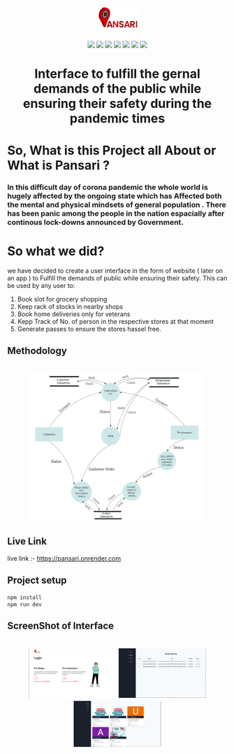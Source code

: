 # <p align="center"> <img src="./public/assets/images/PansariLogo-01.svg" align="center" width="20%"/> </p> 
<p align="center"> 

<img src="https://img.shields.io/badge/made%20by-LocalHost-blue.svg" >

<img src="https://img.shields.io/npm/v/npm">

<img src="https://img.shields.io/github/stars/greatgabbar/HackPansari.svg?style=flat">

<img src="https://badges.frapsoft.com/os/v1/open-source.svg?v=103" >

<img src="https://img.shields.io/github/languages/top/greatgabbar/HackPansari.svg">

<img src="https://img.shields.io/github/issues/greatgabbar/HackPansari.svg">

<img src="https://img.shields.io/badge/PRs-welcome-brightgreen.svg?style=flat">
</p>

## <h1 align="center">Interface to fulfill the gernal demands of the public while ensuring their safety during the pandemic times</h1>

# So, What is this Project all About or What is Pansari ?

### In this difficult day of corona pandemic the whole world is hugely affected by the ongoing state which has Affected both the mental and physical mindsets of general population . There has been panic among the people in the nation espacially after continous lock-downs announced by Government.



# So what we did?

we have decided to create a user interface in the form of website ( later on an app ) to Fulfill the demands of public while ensuring their safety. This can be used by any user to:

1. Book slot for grocery shopping 
2. Keep rack of stocks in nearby shops 
3. Book home deliveries only for veterans 
4. Kepp Track of No. of person in the respective stores at that moment 
5. Generate passes to ensure the stores hassel free.

## Methodology
<h1 align="center" > 
    <img src="./public/assets/images/dfd1.jpeg" alt="dfd" width="400px" />
</h1>

## Live Link 
live link :- https://pansari.onrender.com

## Project setup

```
npm install
npm run dev
```

## ScreenShot of Interface 

<h1 align="center" > 
    <img src="./public/assets/images/ss1.png" alt="dfd" width="200px" />
    <img src="./public/assets/images/ss2.png" alt="dfd" width="200px" />
    <img src="./public/assets/images/ss3.png" alt="dfd" width="200px" />
</h1>
